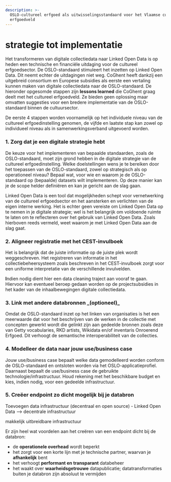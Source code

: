 ```yaml
---
description: >-
  OSLO-cultureel erfgoed als uitwisselingsstandaard voor het Vlaamse culturele
  erfgoedveld
---
```


# strategie tot implementatie

Het transformeren van digitale collectiedata naar Linked Open Data is op heden een technische en financiële uitdaging voor de cultureel erfgoedsector. De OSLO-standaard stimuleert het inzetten op Linked Open Data. Dit neemt echter de uitdagingen niet weg. CoGhent heeft dankzij een uitgebreid consortium en Europese subsidies als eerste een vertaling kunnen maken van digitale collectiedata naar de OSLO-standaard. De hieronder opgesomde stappen zijn **lessons learned** die CoGhent graag deelt met het cultureel erfgoedveld. Ze bieden geen oplossing maar omvatten suggesties voor een bredere implementatie van de OSLO-standaard binnen de cultuursector.&#x20;

De eerste 4 stappen worden voornamelijk op het individuele niveau van de cultureel erfgoedinstelling genomen, de vijfde en laatste stap kan zowel op individueel niveau als in samenwerkingsverband uitgevoerd worden.&#x20;

### 1. Zorg dat je een digitale strategie hebt&#x20;

De keuze voor het implementeren van bepaalde standaarden, zoals de OSLO-standaard, moet zijn grond hebben in de digitale strategie van de cultureel erfgoedinstelling. Welke doelstellingen wens je te bereiken door het toepassen van de OSLO-standaard, zowel op strategisch als op operationeel niveau? Bepaal wat, voor wie en waarom je de OSLO-standaard op (bepaalde) datasets wilt implementeren. Op deze manier kan je de scope helder definiëren en kan je gericht aan de slag gaan.   &#x20;

Linked Open Data is een tool dat mogelijkheden schept voor vernetwerking van de cultureel erfgoedsector en het aansterken en verlichten van de eigen interne werking. Het is echter geen vereiste om Linked Open Data op te nemen in je digitale strategie; wel is het belangrijk om voldoende ruimte te laten om te reflecteren over het gebruik van Linked Open Data. Zoals hierboven reeds vermeld, weet waarom je met Linked Open Data aan de slag gaat.&#x20;

### **2. Aligneer registratie met het CEST-invulboek**

Het is belangrijk dat de juiste informatie op de juiste plek wordt weggeschreven. Het registreren van informatie in het collectiebeheersysteem zoals beschreven in het CEST-invulboek zorgt voor een uniforme interpretatie van de verschillende invulvelden.  &#x20;

**I**ndien nodig dient hier een data cleaning traject aan vooraf te gaan. Hiervoor kan eventueel beroep gedaan worden op de projectsubsidies in het kader van de inhaalbewegingen digitale collectiedata.

### **3. Link met andere databronnen **_**(optioneel)**_

Omdat de OSLO-standaard inzet op het linken van organisaties is het een meerwaarde dat voor het beschrijven van de werken in de collectie met concepten gewerkt wordt die gelinkt zijn aan gedeelde bronnen zoals deze van Getty vocabularies, RKD artists, Wikidata en/of inventaris Onroerend Erfgoed. Dit verhoogt de semantische interoperabiliteit van de collecties.

### 4. Modelleer de data naar jouw use/business case&#x20;

Jouw use/business case bepaalt welke data gemodelleerd worden conform de OSLO-standaard en ontsloten worden via het OSLO-applicatieprofiel. Daarnaast bepaalt de use/business case de gebruikte technologie/infrastructuur. Houd rekening met het beschikbare budget en kies, indien nodig, voor een gedeelde infrastructuur.  &#x20;

### 5. Creëer endpoint zo dicht mogelijk bij je databron

Toevoegen data infrastructuur (decentraal en open source) - Linked Open Data --> decentrale infrastructuur&#x20;

makkelijk uitbreidbare infrastructuur&#x20;

Er zijn heel wat voordelen aan het creëren van een endpoint dicht bij de databron:

* de **operationele overhead** wordt beperkt
* het zorgt voor een korte lijn met je technische partner, waarvan je **afhankelijk** bent&#x20;
* het verhoogt **performant en transparant** databeheer
* het waakt over **waarheidsgetrouwe** datapublicatie; datatransformaties buiten je databron zijn absoluut te vermijden

